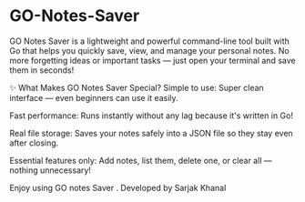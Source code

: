 # GO-Notes-Saver
GO Notes Saver is a lightweight and powerful command-line tool built with Go  that helps you quickly save, view, and manage your personal notes.  No more forgetting ideas or important tasks — just open your terminal and save them in seconds!


✨ What Makes GO Notes Saver Special?
Simple to use: Super clean interface — even beginners can use it easily.

Fast performance: Runs instantly without any lag because it's written in Go!

Real file storage: Saves your notes safely into a JSON file so they stay even after closing.

Essential features only: Add notes, list them, delete one, or clear all — nothing unnecessary!

Enjoy using GO notes Saver . Developed by Sarjak Khanal
